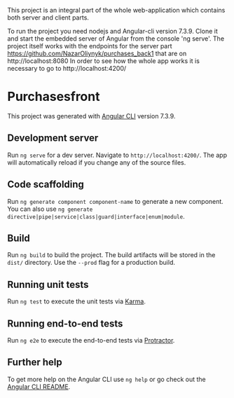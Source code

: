 
This project is an integral part of the whole web-application which contains both server and client parts.

To run the project you need nodejs and Angular-cli version 7.3.9.
Clone it and start the embedded server of Angular from the console 'ng serve'.
The project itself works with the endpoints for the server part https://github.com/NazarOliynyk/purchases_back1
that are on http://localhost:8080
In order to see how the whole app works it is necessary to go to http://localhost:4200/



# Purchasesfront

This project was generated with [Angular CLI](https://github.com/angular/angular-cli) version 7.3.9.

## Development server

Run `ng serve` for a dev server. Navigate to `http://localhost:4200/`. The app will automatically reload if you change any of the source files.

## Code scaffolding

Run `ng generate component component-name` to generate a new component. You can also use `ng generate directive|pipe|service|class|guard|interface|enum|module`.

## Build

Run `ng build` to build the project. The build artifacts will be stored in the `dist/` directory. Use the `--prod` flag for a production build.

## Running unit tests

Run `ng test` to execute the unit tests via [Karma](https://karma-runner.github.io).

## Running end-to-end tests

Run `ng e2e` to execute the end-to-end tests via [Protractor](http://www.protractortest.org/).

## Further help

To get more help on the Angular CLI use `ng help` or go check out the [Angular CLI README](https://github.com/angular/angular-cli/blob/master/README.md).

